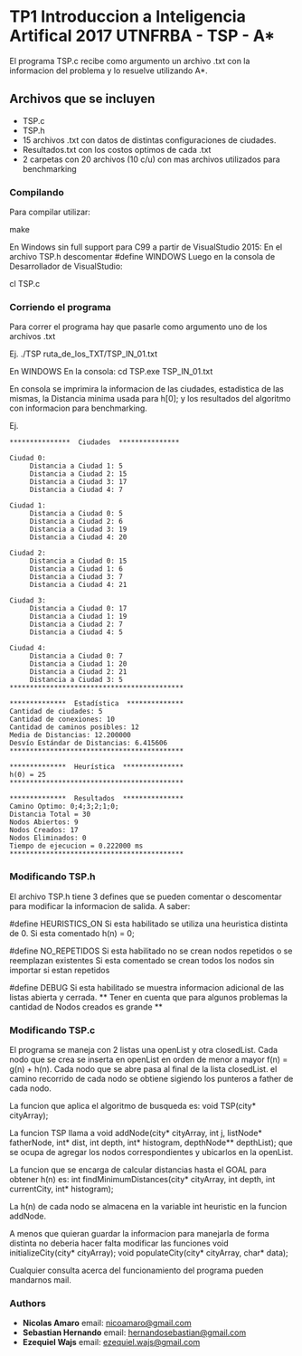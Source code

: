 # TP1 Introduccion a Inteligencia Artifical 2017 UTNFRBA - TSP - A*

El programa TSP.c recibe como argumento un archivo .txt con la informacion del
problema y lo resuelve utilizando A*.

## Archivos que se incluyen

- TSP.c
- TSP.h
- 15 archivos .txt con datos de distintas configuraciones de ciudades.
- Resultados.txt con los costos optimos de cada .txt
- 2 carpetas con 20 archivos (10 c/u) con mas archivos utilizados para benchmarking

### Compilando

Para compilar utilizar:

make


En Windows sin full support para C99 a partir de VisualStudio 2015:
En el archivo TSP.h descomentar #define WINDOWS
Luego en la consola de Desarrollador de VisualStudio:

cl TSP.c


### Corriendo el programa

Para correr el programa hay que pasarle como argumento uno de los archivos .txt

Ej.
./TSP ruta_de_los_TXT/TSP_IN_01.txt

En WINDOWS
En la consola:
cd TSP.exe TSP_IN_01.txt

En consola se imprimira la informacion de las ciudades, estadistica de las mismas,
la Distancia minima usada para h[0]; y los resultados del algoritmo con informacion
para benchmarking.

Ej.

	***************  Ciudades  ***************

	Ciudad 0:
		 Distancia a Ciudad 1: 5
		 Distancia a Ciudad 2: 15
		 Distancia a Ciudad 3: 17
		 Distancia a Ciudad 4: 7

	Ciudad 1:
		 Distancia a Ciudad 0: 5
		 Distancia a Ciudad 2: 6
		 Distancia a Ciudad 3: 19
		 Distancia a Ciudad 4: 20

	Ciudad 2:
		 Distancia a Ciudad 0: 15
		 Distancia a Ciudad 1: 6
		 Distancia a Ciudad 3: 7
		 Distancia a Ciudad 4: 21

	Ciudad 3:
		 Distancia a Ciudad 0: 17
		 Distancia a Ciudad 1: 19
		 Distancia a Ciudad 2: 7
		 Distancia a Ciudad 4: 5

	Ciudad 4:
		 Distancia a Ciudad 0: 7
		 Distancia a Ciudad 1: 20
		 Distancia a Ciudad 2: 21
		 Distancia a Ciudad 3: 5
	*******************************************

	**************  Estadística  **************
	Cantidad de ciudades: 5
	Cantidad de conexiones: 10
	Cantidad de caminos posibles: 12
	Media de Distancias: 12.200000
	Desvío Estándar de Distancias: 6.415606
	*******************************************

	**************  Heurística  ***************
	h(0) = 25
	*******************************************

	**************  Resultados  ***************
	Camino Optimo: 0;4;3;2;1;0;
	Distancia Total = 30
	Nodos Abiertos: 9
	Nodos Creados: 17
	Nodos Eliminados: 0
	Tiempo de ejecucion = 0.222000 ms
	*******************************************

### Modificando TSP.h

El archivo TSP.h tiene 3 defines que se pueden comentar o descomentar para
modificar la informacion de salida. A saber:

#define HEURISTICS_ON
 Si esta habilitado se utiliza una heuristica distinta de 0.
 Si esta comentado h(n) = 0;

#define NO_REPETIDOS
 Si esta habilitado no se crean nodos repetidos o se reemplazan existentes
 Si esta comentado se crean todos los nodos sin importar si estan repetidos

#define DEBUG
 Si esta habilitado se muestra informacion adicional de las listas abierta y
 cerrada.
 ** Tener en cuenta que para algunos problemas la cantidad de Nodos creados es grande **

### Modificando TSP.c

El programa se maneja con 2 listas una openList y otra closedList.
Cada nodo que se crea se inserta en openList en orden de menor a mayor f(n) = g(n) + h(n).
Cada nodo que se abre pasa al final de la lista closedList.
el camino recorrido de cada nodo se obtiene sigiendo los punteros a father de cada
nodo.

La funcion que aplica el algoritmo de busqueda es:
void TSP(city* cityArray);

La funcion TSP llama a
void addNode(city* cityArray, int j, listNode* fatherNode,  int* dist, int depth, int* histogram, depthNode** depthList);
que se ocupa de agregar los nodos correspondientes y ubicarlos en la openList.

La funcion que se encarga de calcular distancias hasta el GOAL para obtener h(n)
es:
int findMinimumDistances(city* cityArray, int depth, int currentCity, int* histogram);

La h(n) de cada nodo se almacena en la variable int heuristic en la funcion addNode.

A menos que quieran guardar la informacion para manejarla de forma distinta no
deberia hacer falta modificar las funciones
void initializeCity(city* cityArray);
void populateCity(city* cityArray, char* data);

Cualquier consulta acerca del funcionamiento del programa pueden mandarnos mail.

### Authors

* **Nicolas Amaro**      email: nicoamaro@gmail.com
* **Sebastian Hernando** email: hernandosebastian@gmail.com
* **Ezequiel Wajs**      email: ezequiel.wajs@gmail.com
